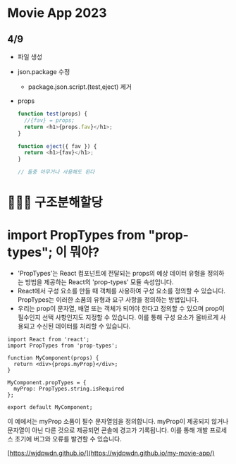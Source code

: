 # Movie App 2023

## 4/9

- 파일 생성
- json.package 수정
  - package.json.script.(test,eject) 제거
- props

  ```javascript
  function test(props) {
    //{fav} = props;
    return <h1>{props.fav}</h1>;
  }

  function eject({ fav }) {
    return <h1>{fav}</h1>;
  }

  // 둘중 아무거나 사용해도 된다
  ```

# 🤦🏻‍♂️ 구조분해할당

# import PropTypes from "prop-types"; 이 뭐야?

- 'PropTypes'는 React 컴포넌트에 전달되는 props의 예상 데이터 유형을 정의하는 방법을 제공하는 React의 'prop-types' 모듈 속성입니다.
- React에서 구성 요소를 만들 때 객체를 사용하여 구성 요소를 정의할 수 있습니다. PropTypes는 이러한 소품의 유형과 요구 사항을 정의하는 방법입니다.
- 우리는 prop이 문자열, 배열 또는 객체가 되어야 한다고 정의할 수 있으며 prop이 필수인지 선택 사항인지도 지정할 수 있습니다. 이를 통해 구성 요소가 올바르게 사용되고 수신된 데이터를 처리할 수 있습니다.

```
import React from 'react';
import PropTypes from 'prop-types';

function MyComponent(props) {
  return <div>{props.myProp}</div>;
}

MyComponent.propTypes = {
  myProp: PropTypes.string.isRequired
};

export default MyComponent;
```

이 예에서는 myProp 소품이 필수 문자열임을 정의합니다. myProp이 제공되지 않거나 문자열이 아닌 다른 것으로 제공되면 콘솔에 경고가 기록됩니다. 이를 통해 개발 프로세스 초기에 버그와 오류를 발견할 수 있습니다.


[https://wjdpwdn.github.io/](https://wjdpwdn.github.io/my-movie-app/)
